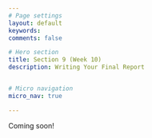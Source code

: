 ```yaml
---
# Page settings
layout: default
keywords:
comments: false

# Hero section
title: Section 9 (Week 10)
description: Writing Your Final Report


# Micro navigation
micro_nav: true

---
```


Coming soon!

<!--

# Final Report

Here are some of the big topics that students sometime miss.

  * Dataset
    * Type of data and source
    * Description and statistics
    * Train/test split
  * Tuning and Search
    * Architectures
    * Hyperparameters
  * Baseline and Evaluation
    * Metrics
    * State of the art
    * Presentation of results

Don't forget to **explain the choices** you make in all sections and if you tried something write about it! 

Let's go through this [final report](http://cs230.stanford.edu/files_winter_2018/projects/6931206.pdf) from a previous quarter in CS230.  


# Poster

Now lets go through their [poster](http://cs230.stanford.edu/files_winter_2018/posters/6876470.pdf). 

-->
